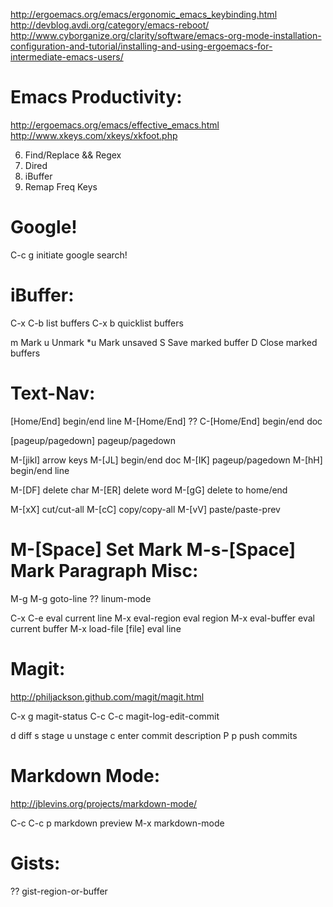 http://ergoemacs.org/emacs/ergonomic_emacs_keybinding.html
http://devblog.avdi.org/category/emacs-reboot/
http://www.cyborganize.org/clarity/software/emacs-org-mode-installation-configuration-and-tutorial/installing-and-using-ergoemacs-for-intermediate-emacs-users/

Emacs Productivity:
===================
http://ergoemacs.org/emacs/effective_emacs.html
http://www.xkeys.com/xkeys/xkfoot.php

6. Find/Replace && Regex
3. Dired
4. iBuffer
5. Remap Freq Keys

Google!
=================
C-c g		initiate google search!

iBuffer:
========
C-x C-b		list buffers
C-x b		quicklist buffers

m	Mark
u	Unmark
*u	Mark unsaved
S	Save marked buffer
D	Close marked buffers

Text-Nav:
=========
[Home/End]			begin/end line
M-[Home/End]		??
C-[Home/End]		begin/end doc

[pageup/pagedown]	pageup/pagedown

M-[jikl]			arrow keys
M-[JL]				begin/end doc
M-[IK]				pageup/pagedown
M-[hH]				begin/end line

M-[DF]				delete char
M-[ER]				delete word
M-[gG]				delete to home/end

M-[xX]				cut/cut-all
M-[cC]				copy/copy-all
M-[vV]				paste/paste-prev

M-[Space]			Set Mark
M-s-[Space]			Mark Paragraph
Misc:
=====
M-g M-g		goto-line
??		linum-mode

C-x C-e					eval current line
M-x eval-region			eval region
M-x eval-buffer			eval current buffer
M-x load-file [file]	eval line

Magit:
======
http://philjackson.github.com/magit/magit.html

C-x g		magit-status
C-c C-c		magit-log-edit-commit

d	diff
s	stage
u	unstage
c	enter commit description
P p	push commits

Markdown Mode:
==============
http://jblevins.org/projects/markdown-mode/

C-c C-c p	markdown preview
M-x		markdown-mode

Gists:
======
??		gist-region-or-buffer
